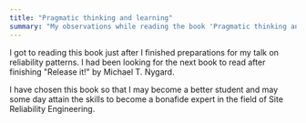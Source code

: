 ```yaml
---
title: "Pragmatic thinking and learning"
summary: "My observations while reading the book 'Pragmatic thinking and learning' by Andy Hunt"
---
```


I got to reading this book just after I finished preparations for my talk on reliability patterns.
I had been looking for the next book to read after finishing "Release it!" by Michael T. Nygard.

I have chosen this book so that I may become a better student and may some day attain the skills to become a bonafide expert in the field of Site Reliability Engineering.